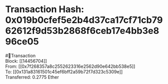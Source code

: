 
Transaction Hash: 0x019b0cfef5e2b4d37ca17cf71cb7962612f9d53b2868f6ceb17e4bb3e896ce05
====================================================================================
  
#💸Transaction  
Block: [[14456704]]  
From: [[0x7f268357a8c2552623316e2562d90e642bb538e5]]  
To: [[0x131a83161501c45ef6bff2a59b72f7d323c5309e]]  
Transferred: 0.2775 Ether